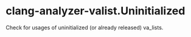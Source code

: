 # clang-analyzer-valist.Uninitialized

Check for usages of uninitialized (or already released) va\_lists.
